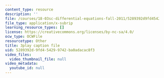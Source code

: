 ```yaml
---
content_type: resource
description: ''
file: /courses/18-03sc-differential-equations-fall-2011/5289392d9fd454299742ba0adacac8f3_zreI4HllD80.vtt
file_type: application/x-subrip
learning_resource_types: []
license: https://creativecommons.org/licenses/by-nc-sa/4.0/
ocw_type: OCWFile
resourcetype: Other
title: 3play caption file
uid: 5289392d-9fd4-5429-9742-ba0adacac8f3
video_files:
  video_thumbnail_file: null
video_metadata:
  youtube_id: null
---
```

